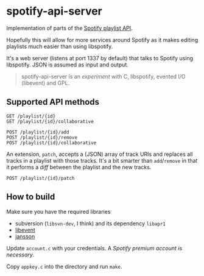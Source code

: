 # spotify-api-server

Implementation of parts of the [Spotify playlist API](https://github.com/spotify/playlist-api).

Hopefully this will allow for more services around Spotify as it makes editing playlists much easier than using libspotify.

It's a web server (listens at port 1337 by default) that talks to Spotify using libspotify. JSON is assumed as input and output.

> spotify-api-server is an *experiment* with C, libspotify, evented I/O (libevent) and GPL.


## Supported API methods

    GET /playlist/{id}
    GET /playlist/{id}/collaborative

    POST /playlist/{id}/add
    POST /playlist/{id}/remove
    POST /playlist/{id}/collaborative

An extension, `patch`, accepts a (JSON) array of track URIs and replaces all tracks in a playlist with those tracks. It's a bit smarter than `add`/`remove` in that it performs a *diff* between the playlist and the new tracks.

    POST /playlist/{id}/patch


## How to build

Make sure you have the required libraries

* subversion (`libsvn-dev`, I think) and its dependency `libapr1`
* [libevent](http://monkey.org/~provos/libevent/)
* [jansson](http://www.digip.org/jansson/)

Update `account.c` with your credentials. A *Spotify premium account is necessary*.

Copy `appkey.c` into the directory and run `make`.
